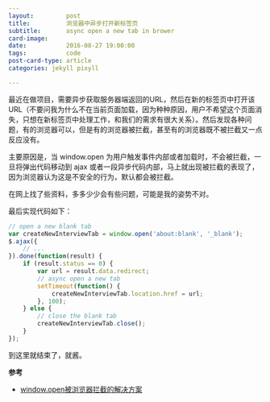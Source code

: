 ```yaml
---
layout:         post
title:          浏览器中异步打开新标签页
subtitle:       async open a new tab in brower
card-image:     
date:           2016-08-27 19:00:00
tags:           code
post-card-type: article
categories: jekyll pixyll

---
```


最近在做项目，需要异步获取服务器端返回的URL，然后在新的标签页中打开该URL（不要问我为什么不在当前页面加载，因为种种原因，用户不希望这个页面消失，只想在新标签页中处理工作，和我们的需求有很大关系）。然后发现各种问题，有的浏览器可以，但是有的浏览器被拦截，甚至有的浏览器既不被拦截又一点反应没有。

主要原因是，当 window.open 为用户触发事件内部或者加载时，不会被拦截，一旦将弹出代码移动到 ajax 或者一段异步代码内部，马上就出现被拦截的表现了，因为浏览器认为这是不安全的行为，默认都会被拦截。

在网上找了些资料，多多少少会有些问题，可能是我的姿势不对。

最后实现代码如下：

```javascript
// open a new blank tab
var createNewInterviewTab = window.open('about:blank', '_blank');
$.ajax({
    // ...
}).done(function(result) {
    if (result.status == 0) {
        var url = result.data.redirect;
        // async open a new tab
        setTimeout(function() {
            createNewInterviewTab.location.href = url;
        }, 100);
    } else {
        // close the blank tab
        createNewInterviewTab.close();
    }
});
```

到这里就结束了，就酱。

**参考**

* [window.open被浏览器拦截的解决方案](http://itindex.net/detail/52877-window.open-%E6%B5%8F%E8%A7%88%E5%99%A8)
